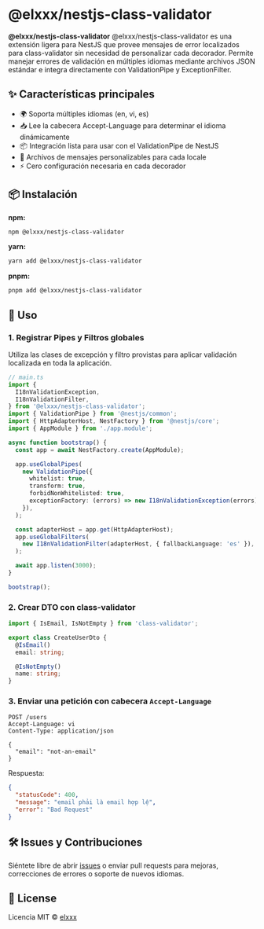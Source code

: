 # @elxxx/nestjs-class-validator

**@elxxx/nestjs-class-validator** @elxxx/nestjs-class-validator es una extensión ligera para NestJS que provee mensajes de error localizados para class-validator sin necesidad de personalizar cada decorador.
Permite manejar errores de validación en múltiples idiomas mediante archivos JSON estándar e integra directamente con ValidationPipe y ExceptionFilter.

## ✨ Características principales

- 🌍 Soporta múltiples idiomas (en, vi, es)
- 📥 Lee la cabecera Accept-Language para determinar el idioma dinámicamente
- 📦 Integración lista para usar con el ValidationPipe de NestJS
- 🧩 Archivos de mensajes personalizables para cada locale
- ⚡ Cero configuración necesaria en cada decorador

## 📦 Instalación

**npm:**

```bash
npm @elxxx/nestjs-class-validator
```

**yarn:**

```bash
yarn add @elxxx/nestjs-class-validator
```

**pnpm:**

```bash
pnpm add @elxxx/nestjs-class-validator
```

## 🚀 Uso

### 1. Registrar Pipes y Filtros globales

Utiliza las clases de excepción y filtro provistas para aplicar validación localizada en toda la aplicación.

```ts
// main.ts
import {
  I18nValidationException,
  I18nValidationFilter,
} from '@elxxx/nestjs-class-validator';
import { ValidationPipe } from '@nestjs/common';
import { HttpAdapterHost, NestFactory } from '@nestjs/core';
import { AppModule } from './app.module';

async function bootstrap() {
  const app = await NestFactory.create(AppModule);

  app.useGlobalPipes(
    new ValidationPipe({
      whitelist: true,
      transform: true,
      forbidNonWhitelisted: true,
      exceptionFactory: (errors) => new I18nValidationException(errors),
    }),
  );

  const adapterHost = app.get(HttpAdapterHost);
  app.useGlobalFilters(
    new I18nValidationFilter(adapterHost, { fallbackLanguage: 'es' }),
  );

  await app.listen(3000);
}

bootstrap();
```

### 2. Crear DTO con class-validator

```ts
import { IsEmail, IsNotEmpty } from 'class-validator';

export class CreateUserDto {
  @IsEmail()
  email: string;

  @IsNotEmpty()
  name: string;
}
```

### 3. Enviar una petición con cabecera `Accept-Language`

```http
POST /users
Accept-Language: vi
Content-Type: application/json

{
  "email": "not-an-email"
}
```

Respuesta:

```json
{
  "statusCode": 400,
  "message": "email phải là email hợp lệ",
  "error": "Bad Request"
}
```

## 🛠️ Issues y Contribuciones

Siéntete libre de abrir [issues](https://github.com/Elxxx/elxxx-nestjs-class-validator-i18n-1.0.0/issues) o enviar pull requests para mejoras, correcciones de errores o soporte de nuevos idiomas.

## 📄 License

Licencia MIT © [elxxx](https://github.com/Elxxx)

